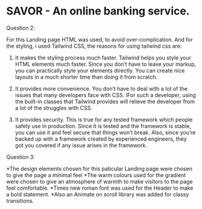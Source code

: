 # SAVOR - An online banking service.

Question 2:

For this Landing page HTML was used, to avoid over-complication. And for the styling, i used Tailwind CSS, the reasons for using tailwind css are:

1. It makes the styling process much faster.
Tailwind helps you style your HTML elements much faster. Since you don’t have to leave your markup, you can practically style your elements directly. You can create nice layouts in a much shorter time than doing it from scratch.

2. It provides more convenience.
You don’t have to deal with a lot of the issues that many developers face with CSS. IFor such a developer, using the built-in classes that Tailwind provides will relieve the developer from a lot of the struggles with CSS.

3. It provides security.
This is true for any tested framework which people safely use in production. Since it is tested and the framework is stable, you can use it and feel secure that things won’t break. Also, since you’re backed up with a framework created by experienced engineers, they got you covered if any issue arises in the framework.



Question 3:

*The design elements chosen for this paticular Landing page were chosen to give the page a minimal feel
*The warm colours used for the gradient were chosen to give an atmosphere of warmth to make visitors to the page feel comfortable. 
*Times new roman font was used for the Header to make a bold statement.
*Also an Animate on scroll library was added for classy transitions.



